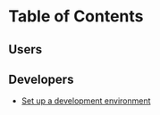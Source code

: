 # Table of Contents

## Users

## Developers

* [Set up a development environment](/metadata_repository/docs/developer/DevelopmentEnvironment.md)
